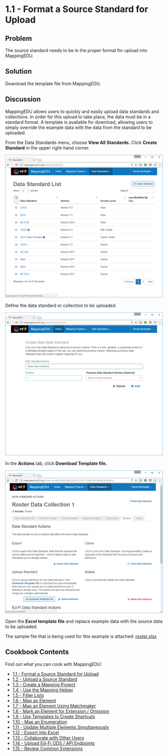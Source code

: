 # 1.1 - Format a Source Standard for Upload

## Problem

The source standard needs to be in the proper format for upload into
MappingEDU.

## Solution

Download the template file from MappingEDU.

## Discussion

MappingEDU allows users to quickly and easily upload data standards and
collections. In order for this upload to take place, the data must be in
a standard format. A template is available for download, allowing users
to simply override the example data with the data from the standard to
be uploaded.

From the Data Standards menu, choose **View All Standards.** Click
 **Create Standard** in the upper right-hand corner.

![](../images/30081034/30081108.png)

Define the data standard or collection to be uploaded.

![](../images/30081034/30081120.png)

In the **Actions** tab, click **Download Template file.**

![](../images/30081034/30081121.png)

Open the **Excel template file** and replace example data with the
source data to be uploaded.

The sample file that is being used for this example is
attached: [roster.xlsx](roster.xlsx)

## Cookbook Contents

Find out what you can cook with MappingEDU:

* [1.1 - Format a Source Standard for Upload](1.1_-_Format_a_Source_Standard_for_Upload.md)
* [1.2 - Upload a Source Standard](1.2_-_Upload_a_Source_Standard.md)
* [1.3 - Create a Mapping Project](1.3_-_Create_a_Mapping_Project.md)
* [1.4 - Use the Mapping Helper](1.4_-_Use_the_Mapping_Helper.md)
* [1.5 - Filter Lists](1.5_-_Filter_Lists.md)
* [1.6 - Map an Element](1.6_-_Map_an_Element.md)
* [1.7 - Map an Element Using Matchmaker](1.7_-_Map_an_Element_Using_Matchmaker.md)
* [1.8 - Mark an Element for Extension / Omission](1.8_-_Mark_an_Element_for_Extension_Omission.md)
* [1.9 - Use Templates to Create Shortcuts](1.9_-_Use_Templates_to_Create_Shortcuts.md)
* [1.10 - Map an Enumeration](1.10_-_Map_an_Enumeration.md)
* [1.11 - Update Multiple Elements Simultaneously](1.11_-_Update_Multiple_Elements_Simultaneously.md)
* [1.12 - Export into Excel](1.12_-_Export_into_Excel.md)
* [1.13 - Collaborate with Other Users](1.13_-_Collaborate_with_Other_Users.md)
* [1.14 - Upload Ed-Fi ODS / API Endpoints](1.14_-_Upload_Ed-Fi_ODS_API_Endpoints.md)
* [1.15 - Review Common Extensions](1.15_-_Review_Common_Extensions.md)

